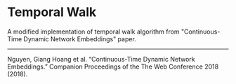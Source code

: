 # Temporal Walk

A modified implementation of temporal walk algorithm from "Continuous-Time Dynamic Network Embeddings" paper.


---
Nguyen, Giang Hoang et al. “Continuous-Time Dynamic Network Embeddings.” Companion Proceedings of the The Web Conference 2018 (2018).
